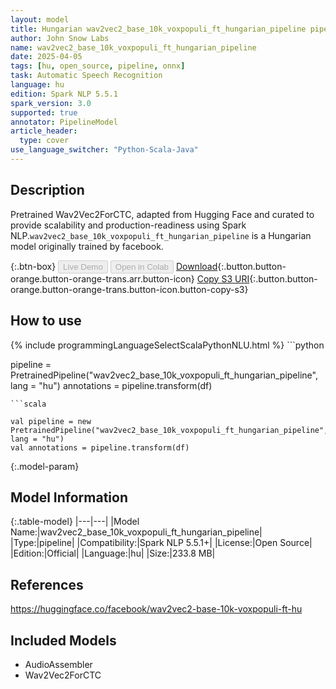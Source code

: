 ```yaml
---
layout: model
title: Hungarian wav2vec2_base_10k_voxpopuli_ft_hungarian_pipeline pipeline Wav2Vec2ForCTC from facebook
author: John Snow Labs
name: wav2vec2_base_10k_voxpopuli_ft_hungarian_pipeline
date: 2025-04-05
tags: [hu, open_source, pipeline, onnx]
task: Automatic Speech Recognition
language: hu
edition: Spark NLP 5.5.1
spark_version: 3.0
supported: true
annotator: PipelineModel
article_header:
  type: cover
use_language_switcher: "Python-Scala-Java"
---
```


## Description

Pretrained Wav2Vec2ForCTC, adapted from Hugging Face and curated to provide scalability and production-readiness using Spark NLP.`wav2vec2_base_10k_voxpopuli_ft_hungarian_pipeline` is a Hungarian model originally trained by facebook.

{:.btn-box}
<button class="button button-orange" disabled>Live Demo</button>
<button class="button button-orange" disabled>Open in Colab</button>
[Download](https://s3.amazonaws.com/auxdata.johnsnowlabs.com/public/models/wav2vec2_base_10k_voxpopuli_ft_hungarian_pipeline_hu_5.5.1_3.0_1743813504416.zip){:.button.button-orange.button-orange-trans.arr.button-icon}
[Copy S3 URI](s3://auxdata.johnsnowlabs.com/public/models/wav2vec2_base_10k_voxpopuli_ft_hungarian_pipeline_hu_5.5.1_3.0_1743813504416.zip){:.button.button-orange.button-orange-trans.button-icon.button-copy-s3}

## How to use



<div class="tabs-box" markdown="1">
{% include programmingLanguageSelectScalaPythonNLU.html %}
```python

pipeline = PretrainedPipeline("wav2vec2_base_10k_voxpopuli_ft_hungarian_pipeline", lang = "hu")
annotations =  pipeline.transform(df)   

```
```scala

val pipeline = new PretrainedPipeline("wav2vec2_base_10k_voxpopuli_ft_hungarian_pipeline", lang = "hu")
val annotations = pipeline.transform(df)

```
</div>

{:.model-param}
## Model Information

{:.table-model}
|---|---|
|Model Name:|wav2vec2_base_10k_voxpopuli_ft_hungarian_pipeline|
|Type:|pipeline|
|Compatibility:|Spark NLP 5.5.1+|
|License:|Open Source|
|Edition:|Official|
|Language:|hu|
|Size:|233.8 MB|

## References

https://huggingface.co/facebook/wav2vec2-base-10k-voxpopuli-ft-hu

## Included Models

- AudioAssembler
- Wav2Vec2ForCTC